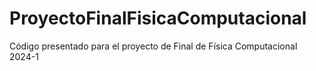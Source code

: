 # ProyectoFinalFisicaComputacional
Código presentado para el proyecto de Final de Física Computacional 2024-1
